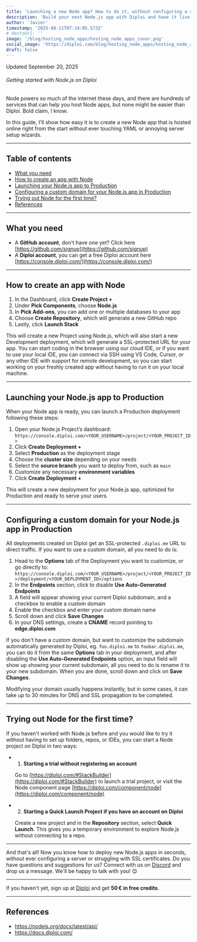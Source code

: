 ```yaml
---
title: 'Launching a new Node app? How to do it, without configuring a server'
description: 'Build your next Node.js app with Diploi and have it live right away'
author: 'Javier'
timestamp: '2025-08-21T07:14:05.573Z'
# devtoUrl: ''
image: '/blog/hosting_node_apps/hosting_node_apps_cover.png'
social_image: 'https://diploi.com/blog/hosting_node_apps/hosting_node_apps_og.png'
draft: false
---
```


Updated <time datetime="2025-09-20T15:12:05.000Z">September 20, 2025</time>

###### Getting started with Node.js on Diploi

Node powers so much of the internet these days, and there are hundreds of services that can help you host Node apps, but none might be easier than Diploi. Bold claim, I know.

In this guide, I'll show how easy it is to create a new Node app that is hosted online right from the start without ever touching YAML or annoying server setup wizards.

---

## Table of contents

- [What you need](#what-you-need)
- [How to create an app with Node](#how-to-create-an-app-with-node)
- [Launching your Node.js app to Production](#launching-your-nodejs-app-to-production)
- [Configuring a custom domain for your Node.js app in Production](#configuring-a-custom-domain-for-your-nodejs-app-in-production)
- [Trying out Node for the first time?](#trying-out-node-for-the-first-time)
- [References](#references)

---

## What you need

* A **GitHub account**, don't have one yet? Click here [https://github.com/signup](https://github.com/signup)
* A **Diploi account**, you can get a free Diploi account here [https://console.diploi.com/](https://console.diploi.com/)

---

## How to create an app with Node

1. In the Dashboard, click **Create Project +**
2. Under **Pick Components**, choose **Node.js**
3. In **Pick Add-ons**, you can add one or multiple databases to your app
4. Choose **Create Repository**, which will generate a new GitHub repo
5. Lastly, click **Launch Stack**

This will create a new Project using Node.js, which will also start a new Development deployment, which will generate a SSL-protected URL for your app. You can start coding in the browser using our cloud IDE, or if you want to use your local IDE, you can connect via SSH using VS Code, Cursor, or any other IDE with support for remote development, so you can start working on your freshly created app without having to run it on your local machine.

---

## Launching your Node.js app to Production

When your Node app is ready, you can launch a Production deployment following these steps:

1. Open your Node.js Project’s dashboard:
   `https://console.diploi.com/<YOUR_USERNAME>/project/<YOUR_PROJECT_ID>`
2. Click **Create Deployment +**
3. Select **Production** as the deployment stage
4. Choose the **cluster size** depending on your needs
5. Select the **source branch** you want to deploy from, such as `main`
6. Customize any necessary **environment variables**
7. Click **Create Deployment +**

This will create a new deployment for your Node.js app, optimized for Production and ready to serve your users.

---

## Configuring a custom domain for your Node.js app in Production

All deployments created on Diploi get an SSL-protected `.diploi.me` URL to direct traffic. If you want to use a custom domain, all you need to do is:

1. Head to the **Options** tab of the Deployment you want to customize, or go directly to:
   `https://console.diploi.com/<YOUR_USERNAME>/project/<YOUR_PROJECT_ID>/deployment/<YOUR_DEPLOYMENT_ID>/options`
2. In the **Endpoints** section, click to disable **Use Auto‑Generated Endpoints**
3. A field will appear showing your current Diploi subdomain, and a checkbox to enable a custom domain
4. Enable the checkbox and enter your custom domain name
5. Scroll down and click **Save Changes**
6. In your DNS settings, create a **CNAME** record pointing to **edge.diploi.com**

If you don't have a custom domain, but want to customize the subdomain automatically generated by Diploi, eg. `foo.diploi.me` to `foobar.diploi.me`, you can do it from the same **Options** tab in your deployment, and after disabling the **Use Auto‑Generated Endpoints** option, an input field will show up showing your current subdomain, all you need to do is rename it to your new subdomain. When you are done, scroll down and click on **Save Changes**.

Modifying your domain usually happens instantly, but in some cases, it can take up to 30 minutes for DNS and SSL propagation to be completed.

---

## Trying out Node for the first time?

If you haven't worked with Node.js before and you would like to try it without having to set up folders, repos, or IDEs, you can start a Node project on Diploi in two ways:

* 1) **Starting a trial without registering an account**

  Go to [https://diploi.com/#StackBuilder](https://diploi.com/#StackBuilder) to launch a trial project, or visit the Node component page [https://diploi.com/component/node](https://diploi.com/component/node)

* 2) **Starting a Quick Launch Project if you have an account on Diploi**

  Create a new project and in the **Repository** section, select **Quick Launch**. This gives you a temporary environment to explore Node.js without connecting to a repo.

---

And that's all! Now you know how to deploy new Node.js apps in seconds, without ever configuring a server or struggling with SSL certificates. Do you have questions and suggestions for us? Connect with us on [Discord](https://discord.gg/vvgQxVjC8G) and drop us a message. We'll be happy to talk with you! 😌

---

If you haven't yet, sign up at [Diploi](https://diploi.com/) and get **50 € in free credits**.

---

## References

- https://nodejs.org/docs/latest/api/
- https://docs.diploi.com/
